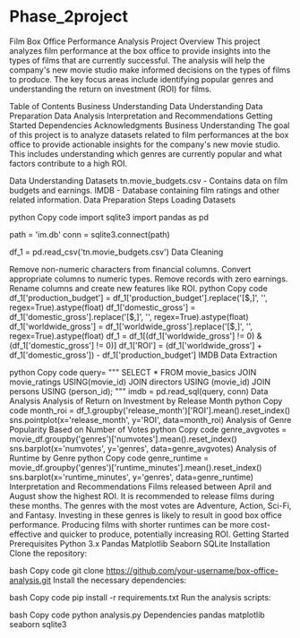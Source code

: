 # Phase_2project 
Film Box Office Performance Analysis
Project Overview
This project analyzes film performance at the box office to provide insights into the types of films that are currently successful. The analysis will help the company's new movie studio make informed decisions on the types of films to produce. The key focus areas include identifying popular genres and understanding the return on investment (ROI) for films.

Table of Contents
Business Understanding
Data Understanding
Data Preparation
Data Analysis
Interpretation and Recommendations
Getting Started
Dependencies
Acknowledgments
Business Understanding
The goal of this project is to analyze datasets related to film performances at the box office to provide actionable insights for the company's new movie studio. This includes understanding which genres are currently popular and what factors contribute to a high ROI.

Data Understanding
Datasets
tn.movie_budgets.csv - Contains data on film budgets and earnings.
IMDB - Database containing film ratings and other related information.
Data Preparation
Steps
Loading Datasets

python
Copy code
import sqlite3
import pandas as pd

path = 'im.db'
conn = sqlite3.connect(path)

df_1 = pd.read_csv('tn.movie_budgets.csv')
Data Cleaning

Remove non-numeric characters from financial columns.
Convert appropriate columns to numeric types.
Remove records with zero earnings.
Rename columns and create new features like ROI.
python
Copy code
df_1['production_budget'] = df_1['production_budget'].replace('[\$,]', '', regex=True).astype(float)
df_1['domestic_gross'] = df_1['domestic_gross'].replace('[\$,]', '', regex=True).astype(float)
df_1['worldwide_gross'] = df_1['worldwide_gross'].replace('[\$,]', '', regex=True).astype(float)
df_1 = df_1[(df_1['worldwide_gross'] != 0) & (df_1['domestic_gross'] != 0)]
df_1['ROI'] = (df_1['worldwide_gross'] + df_1['domestic_gross']) - df_1['production_budget']
IMDB Data Extraction

python
Copy code
query= """
SELECT *
FROM movie_basics
JOIN movie_ratings USING(movie_id)
JOIN directors USING (movie_id)
JOIN persons USING (person_id);
"""
imdb = pd.read_sql(query, conn)
Data Analysis
Analysis of Return on Investment by Release Month
python
Copy code
month_roi = df_1.groupby('release_month')['ROI'].mean().reset_index()
sns.pointplot(x='release_month', y='ROI', data=month_roi)
Analysis of Genre Popularity Based on Number of Votes
python
Copy code
genre_avgvotes = movie_df.groupby('genres')['numvotes'].mean().reset_index()
sns.barplot(x='numvotes', y='genres', data=genre_avgvotes)
Analysis of Runtime by Genre
python
Copy code
genre_runtime = movie_df.groupby('genres')['runtime_minutes'].mean().reset_index()
sns.barplot(x='runtime_minutes', y='genres', data=genre_runtime)
Interpretation and Recommendations
Films released between April and August show the highest ROI. It is recommended to release films during these months.
The genres with the most votes are Adventure, Action, Sci-Fi, and Fantasy. Investing in these genres is likely to result in good box office performance.
Producing films with shorter runtimes can be more cost-effective and quicker to produce, potentially increasing ROI.
Getting Started
Prerequisites
Python 3.x
Pandas
Matplotlib
Seaborn
SQLite
Installation
Clone the repository:

bash
Copy code
git clone https://github.com/your-username/box-office-analysis.git
Install the necessary dependencies:

bash
Copy code
pip install -r requirements.txt
Run the analysis scripts:

bash
Copy code
python analysis.py
Dependencies
pandas
matplotlib
seaborn
sqlite3

